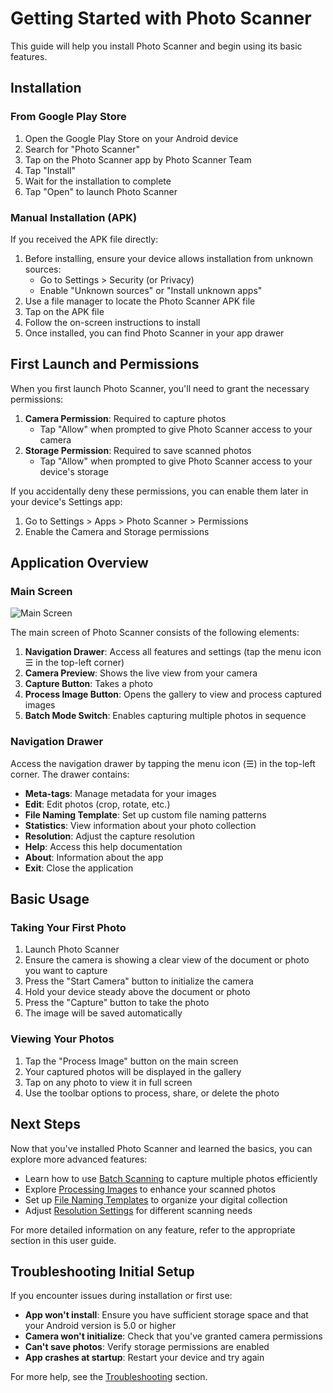 # Getting Started with Photo Scanner

This guide will help you install Photo Scanner and begin using its basic features.

## Installation

### From Google Play Store

1. Open the Google Play Store on your Android device
2. Search for "Photo Scanner"
3. Tap on the Photo Scanner app by Photo Scanner Team
4. Tap "Install"
5. Wait for the installation to complete
6. Tap "Open" to launch Photo Scanner

### Manual Installation (APK)

If you received the APK file directly:

1. Before installing, ensure your device allows installation from unknown sources:
   - Go to Settings > Security (or Privacy)
   - Enable "Unknown sources" or "Install unknown apps"
2. Use a file manager to locate the Photo Scanner APK file
3. Tap on the APK file
4. Follow the on-screen instructions to install
5. Once installed, you can find Photo Scanner in your app drawer

## First Launch and Permissions

When you first launch Photo Scanner, you'll need to grant the necessary permissions:

1. **Camera Permission**: Required to capture photos
   - Tap "Allow" when prompted to give Photo Scanner access to your camera
2. **Storage Permission**: Required to save scanned photos
   - Tap "Allow" when prompted to give Photo Scanner access to your device's storage

If you accidentally deny these permissions, you can enable them later in your device's Settings app:
1. Go to Settings > Apps > Photo Scanner > Permissions
2. Enable the Camera and Storage permissions

## Application Overview

### Main Screen

![Main Screen](../images/main-screen.png)

The main screen of Photo Scanner consists of the following elements:

1. **Navigation Drawer**: Access all features and settings (tap the menu icon ☰ in the top-left corner)
2. **Camera Preview**: Shows the live view from your camera
3. **Capture Button**: Takes a photo
4. **Process Image Button**: Opens the gallery to view and process captured images
5. **Batch Mode Switch**: Enables capturing multiple photos in sequence

### Navigation Drawer

Access the navigation drawer by tapping the menu icon (☰) in the top-left corner. The drawer contains:

- **Meta-tags**: Manage metadata for your images
- **Edit**: Edit photos (crop, rotate, etc.)
- **File Naming Template**: Set up custom file naming patterns
- **Statistics**: View information about your photo collection
- **Resolution**: Adjust the capture resolution
- **Help**: Access this help documentation
- **About**: Information about the app
- **Exit**: Close the application

## Basic Usage

### Taking Your First Photo

1. Launch Photo Scanner
2. Ensure the camera is showing a clear view of the document or photo you want to capture
3. Press the "Start Camera" button to initialize the camera
4. Hold your device steady above the document or photo
5. Press the "Capture" button to take the photo
6. The image will be saved automatically

### Viewing Your Photos

1. Tap the "Process Image" button on the main screen
2. Your captured photos will be displayed in the gallery
3. Tap on any photo to view it in full screen
4. Use the toolbar options to process, share, or delete the photo

## Next Steps

Now that you've installed Photo Scanner and learned the basics, you can explore more advanced features:

- Learn how to use [Batch Scanning](batch-scanning.md) to capture multiple photos efficiently
- Explore [Processing Images](processing-images.md) to enhance your scanned photos
- Set up [File Naming Templates](file-naming.md) to organize your digital collection
- Adjust [Resolution Settings](resolution.md) for different scanning needs

For more detailed information on any feature, refer to the appropriate section in this user guide.

## Troubleshooting Initial Setup

If you encounter issues during installation or first use:

- **App won't install**: Ensure you have sufficient storage space and that your Android version is 5.0 or higher
- **Camera won't initialize**: Check that you've granted camera permissions
- **Can't save photos**: Verify storage permissions are enabled
- **App crashes at startup**: Restart your device and try again

For more help, see the [Troubleshooting](troubleshooting.md) section.

